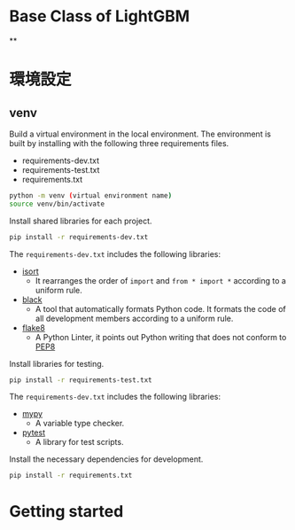 # Base Class of LightGBM

**


# 環境設定
## venv

Build a virtual environment in the local environment.
The environment is built by installing with the following three requirements files.
- requirements-dev.txt
- requirements-test.txt
- requirements.txt

```sh
python -m venv (virtual environment name)
source venv/bin/activate
```

Install shared libraries for each project.

```sh
pip install -r requirements-dev.txt
```

The `requirements-dev.txt` includes the following libraries:

- [isort](https://github.com/PyCQA/isort)
  - It rearranges the order of `import` and `from * import *` according to a uniform rule.
- [black](https://github.com/psf/black)
  - A tool that automatically formats Python code. It formats the code of all development members according to a uniform rule.
- [flake8](https://github.com/PyCQA/flake8)
  - A Python Linter, it points out Python writing that does not conform to [PEP8](https://pep8-ja.readthedocs.io/ja/latest/)

Install libraries for testing.

```sh
pip install -r requirements-test.txt
```

The `requirements-dev.txt` includes the following libraries:

- [mypy](https://github.com/python/mypy)
  - A variable type checker.
- [pytest](https://github.com/pytest-dev/pytest)
  - A library for test scripts.

Install the necessary dependencies for development.

```sh
pip install -r requirements.txt
```


# Getting started
